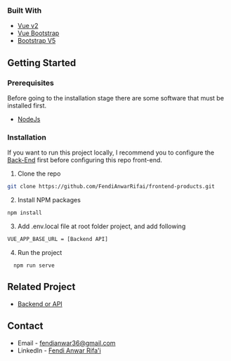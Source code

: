 <!--
*** Thanks for checking out this README Template. If you have a suggestion that would
*** make this better, please fork the repo and create a pull request or simply open
*** an issue with the tag "enhancement".
*** Thanks again! Now go create something AMAZING! :D
-->




### Built With

* [Vue v2](https://vuejs.org/v2)
* [Vue Bootstrap](https://bootstrap-vue.org/)
* [Bootstrap V5](https://getbootstrap.com/docs/5.0/getting-started/introduction/)


<!-- GETTING STARTED -->
## Getting Started

### Prerequisites

Before going to the installation stage there are some software that must be installed first.

* [NodeJs](https://nodejs.org/en/download/)

### Installation

If you want to run this project locally, I recommend you to configure the [Back-End](https://github.com/FendiAnwarRifai/backend-poducts) first before configuring this repo front-end.
1. Clone the repo
```sh
git clone https://github.com/FendiAnwarRifai/frontend-products.git
```
2. Install NPM packages
```sh
npm install
```
3. Add .env.local file at root folder project, and add following
```sh
VUE_APP_BASE_URL = [Backend API]
```
4. Run the project
```
  npm run serve
```




## Related Project
- [Backend or API](https://github.com/FendiAnwarRifai/backend-poducts)


<!-- CONTACT -->
## Contact

- Email - fendianwar36@gmail.com
- LinkedIn - [Fendi Anwar Rifa'i](https://www.linkedin.com/in/fendi-anwar-rifai/)
